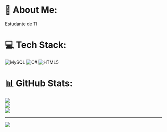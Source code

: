 # 💫 About Me:
Estudante de TI


# 💻 Tech Stack:
![MySQL](https://img.shields.io/badge/mysql-4479A1.svg?style=for-the-badge&logo=mysql&logoColor=white) ![C#](https://img.shields.io/badge/c%23-%23239120.svg?style=for-the-badge&logo=csharp&logoColor=white) ![HTML5](https://img.shields.io/badge/html5-%23E34F26.svg?style=for-the-badge&logo=html5&logoColor=white)
# 📊 GitHub Stats:
![](https://github-readme-stats.vercel.app/api?username=Kbone2019&theme=dark&hide_border=false&include_all_commits=false&count_private=false)<br/>
![](https://nirzak-streak-stats.vercel.app/?user=Kbone2019&theme=dark&hide_border=false)<br/>
![](https://github-readme-stats.vercel.app/api/top-langs/?username=Kbone2019&theme=dark&hide_border=false&include_all_commits=false&count_private=false&layout=compact)

---
[![](https://visitcount.itsvg.in/api?id=Kbone2019&icon=0&color=0)](https://visitcount.itsvg.in)

<!-- Proudly created with GPRM ( https://gprm.itsvg.in ) -->
